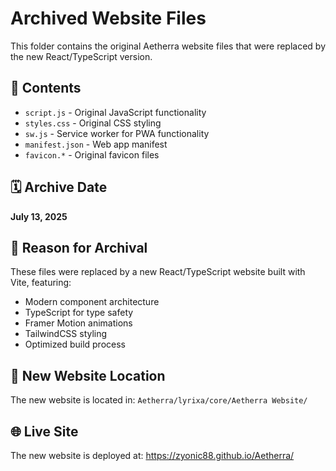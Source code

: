 # Archived Website Files

This folder contains the original Aetherra website files that were replaced by the new React/TypeScript version.

## 📁 Contents

- `script.js` - Original JavaScript functionality
- `styles.css` - Original CSS styling
- `sw.js` - Service worker for PWA functionality
- `manifest.json` - Web app manifest
- `favicon.*` - Original favicon files

## 🗓️ Archive Date
**July 13, 2025**

## 📝 Reason for Archival
These files were replaced by a new React/TypeScript website built with Vite, featuring:
- Modern component architecture
- TypeScript for type safety
- Framer Motion animations
- TailwindCSS styling
- Optimized build process

## 🔗 New Website Location
The new website is located in: `Aetherra/lyrixa/core/Aetherra Website/`

## 🌐 Live Site
The new website is deployed at: https://zyonic88.github.io/Aetherra/
